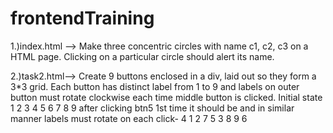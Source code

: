 # frontendTraining
1.)index.html -->
Make three concentric circles with name c1, c2, c3 on a HTML page. Clicking on a particular circle should alert its name.

2.)task2.html-->
Create 9 buttons enclosed in a div, laid out so they form a 3*3 grid. Each button has distinct label from 1 to 9 and labels on outer button must rotate clockwise each time middle button is clicked. Initial state
1	2	3
4	5	6
7	8	9
after clicking btn5 1st time it should be and in similar manner labels must rotate on each click-
4	1	2
7	5	3
8	9	6
